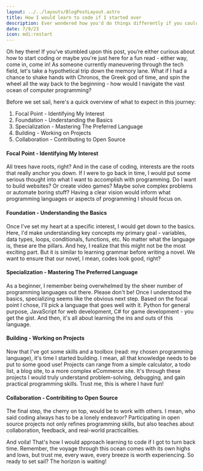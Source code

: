```yaml
---
layout: ../../layouts/BlogPostLayout.astro
title: How I would learn to code if I started over
description: Ever wondered how you'd do things differently if you could start over? Join me as I reflect on my coding journey and share what I've learned along the way.
date: 7/9/23
icon: mdi:restart
---
```

Oh hey there! If you’ve stumbled upon this post, you’re either curious about how to start coding or maybe you're just here for a fun read - either way, come in, come in! As someone currently maneuvering through the tech field, let's take a hypothetical trip down the memory lane. What if I had a chance to shake hands with Chronos, the Greek god of time, and spin the wheel all the way back to the beginning - how would I navigate the vast ocean of computer programming?

 Before we set sail, here's a quick overview of what to expect in this journey:

1. Focal Point - Identifying My Interest
2. Foundation - Understanding the Basics
3. Specialization - Mastering The Preferred Language
4. Building - Working on Projects
5. Collaboration - Contributing to Open Source

#### Focal Point - Identifying My Interest

All trees have roots, right? And in the case of coding, interests are the roots that really anchor you down. If I were to go back in time, I would put some serious thought into what I want to accomplish with programming. Do I want to build websites? Or create video games? Maybe solve complex problems or automate boring stuff? Having a clear vision would inform what programming languages or aspects of programming I should focus on.

#### Foundation - Understanding the Basics

Once I've set my heart at a specific interest, I would get down to the basics. Here, I'd make understanding key concepts my primary goal - variables, data types, loops, conditionals, functions, etc. No matter what the language is, these are the pillars. And hey, I realize that this might not be the most exciting part. But it is similar to learning grammar before writing a novel. We want to ensure that our novel, I mean, codes look good, right?

#### Specialization - Mastering The Preferred Language

As a beginner, I remember being overwhelmed by the sheer number of programming languages out there. Please don't be! Once I understood the basics, specializing seems like the obvious next step. Based on the focal point I chose, I'll pick a language that goes well with it. Python for general purpose, JavaScript for web development, C# for game development - you get the gist. And then, it's all about learning the ins and outs of this language.

#### Building - Working on Projects

Now that I've got some skills and a toolbox (read: my chosen programming language), it's time I started building. I mean, all that knowledge needs to be put to some good use! Projects can range from a simple calculator, a todo list, a blog site, to a more complex eCommerce site. It's through these projects I would truly understand problem-solving, debugging, and gain practical programming skills. Trust me, this is where I have fun!

#### Collaboration - Contribiting to Open Source

The final step, the cherry on top, would be to work with others. I mean, who said coding always has to be a lonely endeavor? Participating in open source projects not only refines programming skills, but also teaches about collaboration, feedback, and real-world practicalities.

And voila! That's how I would approach learning to code if I got to turn back time. Remember, the voyage through this ocean comes with its own highs and lows, but trust me, every wave, every breeze is worth experiencing. So ready to set sail? The horizon is waiting!